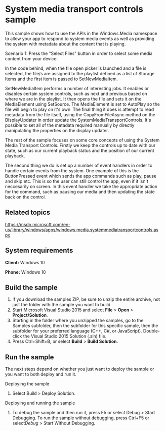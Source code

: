 <!---
  category: AudioVideoAndCamera
  samplefwlink: http://go.microsoft.com/fwlink/p/?LinkId=619488&clcid=0x409
--->

# System media transport controls sample

This sample shows how to use the APIs in the Windows.Media namespace to allow your app to respond to system media events as well as providing the system with metadata about the content that is playing. 

Scenario 1:
Press the "Select Files" button in order to select some media content from your device. 

In the code behind, when the file open picker is launched and a file is selected, the file/s are assigned to the playlist defined as a list of Storage Items and the first item is passed to SetNewMediaItem. 

SetNewMediaItem performs a number of interesting jobs. It enables or disables certain system controls, such as next and previous based on where we are in the playlist. It then opens the file and sets it 
on the MediaElement using SetSource. The MediaElement is set to AutoPlay so the file will begin to play on it's own. The final thing it does is attempt to read metadata from the file 
itself, using the CopyFromFileAsync method on the DisplayUpdater in order update the SystemMediaTransportControls. It's possible to set all of the metadata required manually by directly manipulating the properties on
the display updater.

The rest of the sample focuses on some core concepts of using the System Media Transport Controls. Firstly we keep the controls up to date with our state, such as our current playback status and the position of our current playback. 

The second thing we do is set up a number of event handlers in order to handle certain events from the system. One example of this is the ButtonPressed event which sends the app commands such as play, pause and skip etc.
This is so the user can still control the app, even if it isn't neccesarily on screen. In this event handler we take the appropriate action for the command, such as pausing our media and then updating the state back on the control.

Related topics
----------------------------

https://msdn.microsoft.com/en-us/library/windows/apps/windows.media.systemmediatransportcontrols.aspx

System requirements
----------------------------

**Client:** Windows 10

**Phone:** Windows 10

Build the sample
----------------------------

1. If you download the samples ZIP, be sure to unzip the entire archive, not just the folder with the sample you want to build. 
2. Start Microsoft Visual Studio 2015 and select **File** \> **Open** \> **Project/Solution**.
3. Starting in the folder where you unzipped the samples, go to the Samples subfolder, then the subfolder for this specific sample, then the subfolder for your preferred language (C++, C#, or JavaScript). Double-click the Visual Studio 2015 Solution (.sln) file.
4. Press Ctrl+Shift+B, or select **Build** \> **Build Solution**.

Run the sample
----------------------------

The next steps depend on whether you just want to deploy the sample or you want to both deploy and run it.

Deploying the sample
1. Select Build > Deploy Solution.

Deploying and running the sample
1. To debug the sample and then run it, press F5 or select Debug > Start Debugging. To run the sample without debugging, press Ctrl+F5 or select*Debug* > Start Without Debugging.



